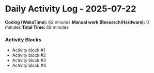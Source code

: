# Daily Activity Log - 2025-07-22

**Coding (WakaTime):** 69 minutes
**Manual work (Research/Hardware):** 0 minutes
**Total Time:** 69 minutes

### Activity Blocks
- Activity block #1
- Activity block #2
- Activity block #3
- Activity block #4
